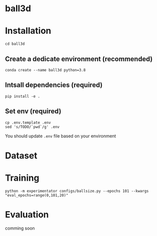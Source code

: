 # ball3d

# Installation
```
cd ball3d
```

## Create a dedicate environment (recommended)
```
conda create --name ball3d python=3.8
```

## Intsall dependencies (required)
```
pip install -e .
```

## Set env (required)
```
cp .env.template .env
sed 's/TODO/`pwd`/g' .env
```
You should update `.env` file based on your environment


# Dataset

# Training
```
python -m experimentator configs/ballsize.py --epochs 101 --kwargs "eval_epochs=range(0,101,20)"
```


# Evaluation
comming soon